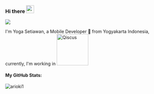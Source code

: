 ### Hi there <img src="https://media.giphy.com/media/hvRJCLFzcasrR4ia7z/giphy.gif" width="25px">

![](https://visitor-badge.glitch.me/badge?page_id=arioki1)

I'm Yoga Setiawan, a Mobile Developer 🚀 from Yogyakarta Indonesia, currently, I'm working in  <a href="http://qiscus.com"><img id="im" src="https://www.qiscus.com/v3/images/logos/qiscus.svg" width="100px" alt="Qiscus"></a>

<h4>My GitHub Stats:</h4>

<p align="left"> <img src="https://github-readme-stats.vercel.app/api?username=arioki1&count_private=true&show_icons=true&theme=cobalt" alt="arioki1" />
</p>
